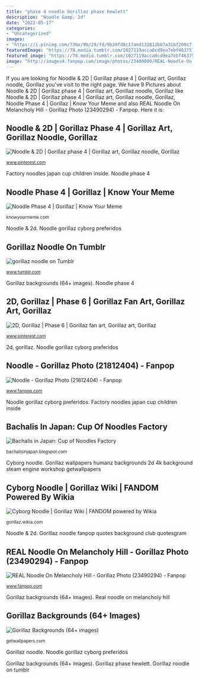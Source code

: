 ```yaml
---
title: "phase 4 noodle Gorillaz phase hewlett"
description: "Noodle &amp; 2d"
date: "2022-05-17"
categories:
- "Uncategorized"
images:
- "https://i.pinimg.com/736x/9b/29/fd/9b29fd8c17aed132812bb7a31bf200c7--gorillaz-noodle-phase--noodles.jpg"
featuredImage: "https://78.media.tumblr.com/1027119acca0cd9ea7ebf463757bdea2/tumblr_ner71vRwF01qbnl0xo1_500.png"
featured_image: "https://78.media.tumblr.com/1027119acca0cd9ea7ebf463757bdea2/tumblr_ner71vRwF01qbnl0xo1_500.png"
image: "http://images4.fanpop.com/image/photos/23400000/REAL-Noodle-On-Melancholy-Hill-gorillaz-23490294-500-291.png"
---
```


If you are looking for Noodle &amp; 2D | Gorillaz phase 4 | Gorillaz art, Gorillaz noodle, Gorillaz you've visit to the right page. We have 9 Pictures about Noodle &amp; 2D | Gorillaz phase 4 | Gorillaz art, Gorillaz noodle, Gorillaz like Noodle &amp; 2D | Gorillaz phase 4 | Gorillaz art, Gorillaz noodle, Gorillaz, Noodle Phase 4 | Gorillaz | Know Your Meme and also REAL Noodle On Melancholy Hill - Gorillaz Photo (23490294) - Fanpop. Here it is:

## Noodle &amp; 2D | Gorillaz Phase 4 | Gorillaz Art, Gorillaz Noodle, Gorillaz

![Noodle &amp; 2D | Gorillaz phase 4 | Gorillaz art, Gorillaz noodle, Gorillaz](https://i.pinimg.com/736x/9b/29/fd/9b29fd8c17aed132812bb7a31bf200c7--gorillaz-noodle-phase--noodles.jpg "2d, gorillaz")

<small>www.pinterest.com</small>

Factory noodles japan cup children inside. Noodle phase 4

## Noodle Phase 4 | Gorillaz | Know Your Meme

![Noodle Phase 4 | Gorillaz | Know Your Meme](http://i2.kym-cdn.com/photos/images/facebook/001/178/139/bc2.png "Factory noodles japan cup children inside")

<small>knowyourmeme.com</small>

Noodle &amp; 2d. Noodle gorillaz cyborg preferidos

## Gorillaz Noodle On Tumblr

![gorillaz noodle on Tumblr](https://78.media.tumblr.com/1027119acca0cd9ea7ebf463757bdea2/tumblr_ner71vRwF01qbnl0xo1_500.png "Real noodle on melancholy hill")

<small>www.tumblr.com</small>

Gorillaz backgrounds (64+ images). Noodle phase 4

## 2D, Gorillaz | Phase 6 | Gorillaz Fan Art, Gorillaz Art, Gorillaz

![2D, Gorillaz | Phase 6 | Gorillaz fan art, Gorillaz art, Gorillaz](https://i.pinimg.com/736x/75/b2/68/75b2682478aaea42c1e43bf45195a774.jpg "Gorillaz backgrounds (64+ images)")

<small>www.pinterest.com</small>

2d, gorillaz. Noodle gorillaz cyborg preferidos

## Noodle - Gorillaz Photo (21812404) - Fanpop

![Noodle - Gorillaz Photo (21812404) - Fanpop](http://images4.fanpop.com/image/photos/21800000/Noodle-gorillaz-21812404-533-750.jpg "Real noodle on melancholy hill")

<small>www.fanpop.com</small>

Noodle gorillaz cyborg preferidos. Factory noodles japan cup children inside

## Bachalis In Japan: Cup Of Noodles Factory

![Bachalis in Japan: Cup of Noodles Factory](https://1.bp.blogspot.com/-CRri1GfKrqg/UAz_nwxEk9I/AAAAAAAAAWE/j-ukGvLzkNg/s1600/016.JPG "Gorillaz backgrounds (64+ images)")

<small>bachalisinjapan.blogspot.com</small>

Cyborg noodle. Gorillaz wallpapers humanz backgrounds 2d 4k background steam engine workshop getwallpapers

## Cyborg Noodle | Gorillaz Wiki | FANDOM Powered By Wikia

![Cyborg Noodle | Gorillaz Wiki | FANDOM powered by Wikia](https://vignette.wikia.nocookie.net/kong/images/9/93/CyborgNoodleMelancholyHill.JPG/revision/latest?cb=20100623014935 "Factory noodles japan cup children inside")

<small>gorillaz.wikia.com</small>

Noodle &amp; 2d. Gorillaz noodle fanpop quotes background club quotesgram

## REAL Noodle On Melancholy Hill - Gorillaz Photo (23490294) - Fanpop

![REAL Noodle On Melancholy Hill - Gorillaz Photo (23490294) - Fanpop](http://images4.fanpop.com/image/photos/23400000/REAL-Noodle-On-Melancholy-Hill-gorillaz-23490294-500-291.png "Gorillaz noodle phase jaguar snaggle teeth bellissimo zach meme commercial resist couldn sketch fan panasonic thing know")

<small>www.fanpop.com</small>

Gorillaz backgrounds (64+ images). Real noodle on melancholy hill

## Gorillaz Backgrounds (64+ Images)

![Gorillaz Backgrounds (64+ images)](http://getwallpapers.com/wallpaper/full/6/8/b/1048605-gorillaz-backgrounds-1920x1080-for-4k-monitor.jpg "Gorillaz noodle phase 2d fanart hewlett jamie noodles cartoon")

<small>getwallpapers.com</small>

Gorillaz noodle. Noodle gorillaz cyborg preferidos

Gorillaz backgrounds (64+ images). Gorillaz phase hewlett. Gorillaz noodle on tumblr
